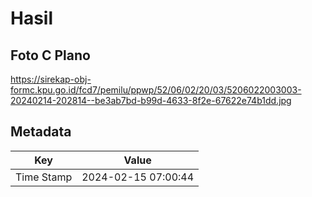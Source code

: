 # Hasil

## Foto C Plano

https://sirekap-obj-formc.kpu.go.id/fcd7/pemilu/ppwp/52/06/02/20/03/5206022003003-20240214-202814--be3ab7bd-b99d-4633-8f2e-67622e74b1dd.jpg


## Metadata

| Key        | Value               |
| ---------- | ------------------- |
| Time Stamp | 2024-02-15 07:00:44 |



